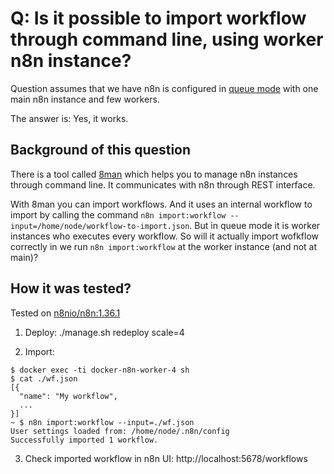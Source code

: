 # Q: Is it possible to import workflow through command line, using worker n8n instance?

Question assumes that we have n8n is configured in [queue mode](https://docs.n8n.io/hosting/scaling/queue-mode/) with one main n8n instance and few workers.

The answer is: Yes, it works.


## Background of this question

There is a tool called [8man](https://github.com/digital-boss/n8n-manager) which helps you to manage n8n instances through command line. It communicates with n8n through REST interface.

With 8man you can import workflows. And it uses an internal workflow to import by calling the command `n8n import:workflow --input=/home/node/workflow-to-import.json`. But in queue mode it is worker instances who executes every workflow. So will it actually import wofkflow correctly in we run `n8n import:workflow` at the worker instance (and not at main)?


## How it was tested?

Tested on [n8nio/n8n:1.36.1](https://hub.docker.com/layers/n8nio/n8n/1.36.1/images/sha256-196622856a89f7b38ad4f72ec435fb62863e23517d3912499e846c406c6efbbb?context=explore)

1. Deploy: ./manage.sh redeploy scale=4

2. Import:

```
$ docker exec -ti docker-n8n-worker-4 sh
$ cat ./wf.json 
[{
  "name": "My workflow",
  ...
}]
~ $ n8n import:workflow --input=./wf.json
User settings loaded from: /home/node/.n8n/config
Successfully imported 1 workflow.
```

3. Check imported workflow in n8n UI: http://localhost:5678/workflows